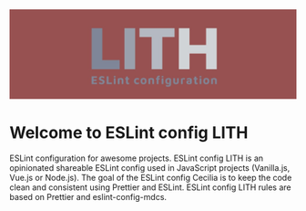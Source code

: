 <img alt="LITH" src="eslint-config-lith.jpg">  

# Welcome to ESLint config LITH  
ESLint configuration for awesome projects. ESLint config LITH is an opinionated shareable ESLint config used in JavaScript projects (Vanilla.js, Vue.js or Node.js). The goal of the ESLint config Cecilia is to keep the code clean and consistent using Prettier and ESLint. ESLint config LITH rules are based on Prettier and eslint-config-mdcs.
